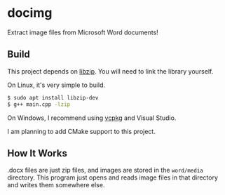 # docimg
Extract image files from Microsoft Word documents!

## Build
This project depends on [libzip](https://libzip.org/). You will need to link the library yourself.

On Linux, it's very simple to build.
```bash
$ sudo apt install libzip-dev
$ g++ main.cpp -lzip
```
On Windows, I recommend using [vcpkg](https://github.com/microsoft/vcpkg) and Visual Studio.

I am planning to add CMake support to this project.

## How It Works

.docx files are just zip files, and images are stored in the `word/media` directory. This program just opens and reads image files in that directory and writes them somewhere else.
